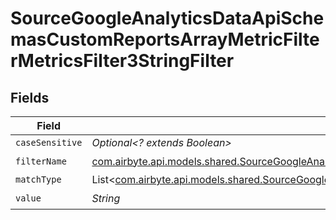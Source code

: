 # SourceGoogleAnalyticsDataApiSchemasCustomReportsArrayMetricFilterMetricsFilter3StringFilter


## Fields

| Field                                                                                                                                                                                                                                             | Type                                                                                                                                                                                                                                              | Required                                                                                                                                                                                                                                          | Description                                                                                                                                                                                                                                       |
| ------------------------------------------------------------------------------------------------------------------------------------------------------------------------------------------------------------------------------------------------- | ------------------------------------------------------------------------------------------------------------------------------------------------------------------------------------------------------------------------------------------------- | ------------------------------------------------------------------------------------------------------------------------------------------------------------------------------------------------------------------------------------------------- | ------------------------------------------------------------------------------------------------------------------------------------------------------------------------------------------------------------------------------------------------- |
| `caseSensitive`                                                                                                                                                                                                                                   | *Optional<? extends Boolean>*                                                                                                                                                                                                                     | :heavy_minus_sign:                                                                                                                                                                                                                                | N/A                                                                                                                                                                                                                                               |
| `filterName`                                                                                                                                                                                                                                      | [com.airbyte.api.models.shared.SourceGoogleAnalyticsDataApiSchemasCustomReportsArrayMetricFilterMetricsFilter3FilterName](../../models/shared/SourceGoogleAnalyticsDataApiSchemasCustomReportsArrayMetricFilterMetricsFilter3FilterName.md)       | :heavy_check_mark:                                                                                                                                                                                                                                | N/A                                                                                                                                                                                                                                               |
| `matchType`                                                                                                                                                                                                                                       | List<[com.airbyte.api.models.shared.SourceGoogleAnalyticsDataApiSchemasCustomReportsArrayMetricFilterMetricsFilter3ValidEnums](../../models/shared/SourceGoogleAnalyticsDataApiSchemasCustomReportsArrayMetricFilterMetricsFilter3ValidEnums.md)> | :heavy_minus_sign:                                                                                                                                                                                                                                | N/A                                                                                                                                                                                                                                               |
| `value`                                                                                                                                                                                                                                           | *String*                                                                                                                                                                                                                                          | :heavy_check_mark:                                                                                                                                                                                                                                | N/A                                                                                                                                                                                                                                               |